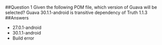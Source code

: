 ##Question 1
Given the following POM file, which version of Guava will be selected? Guava 30.1.1-android is transitive dependency of Truth 1.1.3
##Answers
* 27.0.1-android
* 30.1.1-android
* Build error

